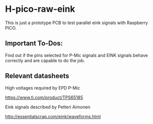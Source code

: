 # H-pico-raw-eink

This is just a prototype PCB to test parallel eink signals with Raspberry PICO.

## Important To-Dos:

Find out if the pins selected for P-Mic signals and EINK signals behave correctly and are capable to do the job.

## Relevant datasheets

High voltages required by EPD P-Mic

https://www.ti.com/product/TPS65185

Eink signals described by Petteri Aimonen

http://essentialscrap.com/eink/waveforms.html

